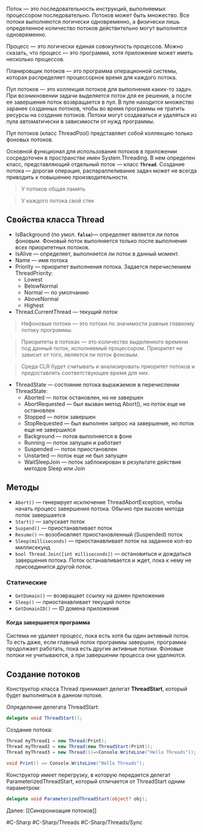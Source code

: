 Поток — это последовательность инструкций, выполняемых процессором последовательно. Потоков может быть множество. Все потоки выполняются логически одновременно, а физически лишь определенное количество потоков действительно могут выполнятся одновременно.

Процесс — это логически единая совокупность процессов. Можно сказать, что процесс — это программа, хотя приложение может иметь несколько процессов.

Планировщик потоков — это программа операционной системы, которая распределяет процессорное время для каждого потока.

Пул потоков — это коллекция потоков для выполнения каких-то задач. При возникновении задачи выделяется поток для ее решения, а после ее завершения поток возвращается в пул. В пуле находится множество заранее созданных потоков, чтобы во время программы не тратить ресурсы на создание потоков. Потоки могут создаваться и удаляться из пула автоматически в зависимости от нужд программы.

Пул потоков (класс ThreadPool) представляет собой коллекцию только фоновых потоков.

Основной функционал для использования потоков в приложении сосредоточен в пространстве имен System.Threading. В нем определен класс, представляющий отдельный поток — класс **`Thread`**. Создание потока — дорогая операция, распараллеливание задач может не всегда приводить к повышению производительности.

>У потоков общая память

>У каждого потока свой стек

## Свойства класса Thread

* IsBackground (по умол. **`false`**)— определяет является ли поток фоновым. Фоновый поток выполняется только после выполнения всех приоритетных потоков.
* IsAlive — определяет, выполняется ли поток в данный момент.
* Name — имя потока
* Priority — приоритет выполнения потока. Задается перечислением ThreadPriority:
	* Lowest
	* BelowNormal
	* Normal — по умолчанию
	* AboveNormal
	* Highest
* Thread.CurrentThread — текущий поток

>Нефоновые потоки — это потоки по значимости равные главному потоку программы.

>Приоритеты в потоках — это количество выделенного времени под данный поток, исполняемый процессором. Приоритет не зависит от того, является ли поток фоновым.

>Среда CLR будет считывать и анализировать приоритет потоков и предоставлять соответствующее время для них.

* ThreadState — состояние потока выражаемое в перечислении ThreadState:
	* Aborted — поток остановлен, но не завершен
	* AbortRequested — был вызван метод Abort(), но поток еще не остановлен
	* Stopped — поток завершен
	* StopRequested — был выполнен запрос на завершение, но поток еще не завершился
	* Background — потов выполняется в фоне
	* Running — поток запущен и работает
	* Suspended — поток приостановлен
	* Unstarted — поток еще не был запущен
	* WaitSleepJoin — поток заблокирован в результате действия методов Sleep или Join

## Методы

* `Abort()` — генерирует исключение ThreadAbortException, чтобы начать процесс завершения потока. Обычно при вызове метода поток завершается
* `Start()` — запускает поток
* `Suspend()` — приостанавливает поток
* `Resume()` — возобновляет приостановленный (Suspended) поток
* `Sleep(milliseconds)` — приостанавливает поток на заданное кол-во миллисекунд
* `bool Thread.Join([int milliseconds])` — остановиться и дождаться завершения потока. Поток останавливается и ждет, пока к нему не присоединится другой поток.

### Статические

* `GetDomain()` — возвращает ссылку на домен приложения
* `Sleep()` — приостанавливает текущий поток
* `GetDomainID()` — ID домена приложения

#### Когда завершается программа

Система не удаляет процесс, пока есть хотя бы один активный поток. То есть даже, если главный поток программы завершен, программа продолжает работать, пока есть другие активные потоки. Фоновые потоки не учитываются, а при завершении процесса они удаляются.

## Создание потоков

Конструктор класса Thread принимает делегат **ThreadStart**, который будет выполняться в данном потоке.

Определение делегата ThreadStart:

```cs
delegate void ThreadStart();
```

Создание потока:

```cs
Thread myThread1 = new Thread(Print); 
Thread myThread2 = new Thread(new ThreadStart(Print));
Thread myThread3 = new Thread(()=>Console.WriteLine("Hello Threads"));
 
void Print() => Console.WriteLine("Hello Threads");
```

Конструктор имеет перегрузку, в которую передается делегат ParameterizedThreadStart, который отличается от ThreadStart одним параметром:

```cs
delegate void ParameterizedThreadStart(object? obj);
```

Далее: [[Синхронизация потоков]]

#C-Sharp #C-Sharp/Threads #C-Sharp/Threads/Sync